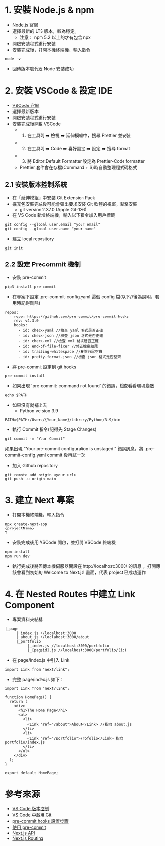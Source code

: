 # 1. 安裝 Node.js & npm
- [Node.js 官網](https://nodejs.org/en/)
- 選擇最新的 LTS 版本，較為穩定。
  - 注意： npm 5.2 以上的才有包含 npx
- 開啟安裝程式進行安裝
- 安裝完成後，打開本機終端機，輸入指令
```shell
node -v
```
- 回傳版本號代表 Node 安裝成功

# 2. 安裝 VSCode & 設定 IDE
- [VSCode 官網](https://code.visualstudio.com/)
- 選擇最新版本
- 開啟安裝程式進行安裝
- 安裝完成後開啟 VSCode
  - 1. 在工具列 ➡️ 檢視 ➡️ 延伸模組中，搜尋 Prettier 並安裝
  - 2. 在工具列 ➡️ Code ➡️ 喜好設定 ➡️ 設定 ➡️ 搜尋 format
  - 3. 將 Editor:Default Formatter 設定為 Prettier-Code formatter
  - Prettier 套件會在存檔(Command + S)時自動整理程式碼格式

## 2.1 安裝版本控制系統
- 在「延伸模組」中安裝 Git Extension Pack
- 擴充包安裝完成後可能會彈出要求安裝 Git 軟體的視窗，點擊安裝
  - git version 2.37.0 (Apple Git-136)
- 在 VS Code 新增終端機，輸入以下指令加入用戶標籤
```shell
git config --global user.email "your email"
git config --global user.name "your name"
```
- 建立 local repository
```shell
git init
```
## 2.2 設定 Precommit 機制
- 安裝 pre-commit
```shell
pip3 install pre-commit  
```
- 在專案下設定 .pre-commit-config.yaml 這個 config 檔(以下//後為說明，套用時記得刪除)
```shell
repos:
  - repo: https://github.com/pre-commit/pre-commit-hooks
    rev: v4.3.0
    hooks:
      - id: check-yaml //檢查 yaml 格式是否正確
      - id: check-json //檢查 json 格式是否正確
      - id: check-xml //檢查 xml 格式是否正確
      - id: end-of-file-fixer //修正檔案結尾
      - id: trailing-whitespace //移除行尾空白
      - id: pretty-format-json //檢查 json 格式是否整齊
```
- 將 pre-commit 設定到 git hooks
```shell
pre-commit install  
```
- 如果出現 'pre-commit: command not found' 的錯誤，檢查看看環境變數
```shell
echo $PATH
```
- 如果沒有就補上去
  - Python version 3.9
```shell
PATH=$PATH:/Users/{Your_Name}/Library/Python/3.9/bin
```
- 執行 Commit 指令(記得先 Stage Changes)
```shell
git commit -m "Your Commit"
```
如果出現 "Your pre-commit configuration is unstaged." 錯誤訊息，將 .pre-commit-config.yaml commit 後再試一次

- 加入 Github repository
```shell
git remote add origin <your url>
git push -u origin main
```
# 3. 建立 Next 專案 
- 打開本機終端機，輸入指令
```shell
npx create-next-app
{projectName}
Y
```
- 安裝完成後用 VSCode 開啟，並打開 VSCode 終端機
```shell
npm install
npm run dev
```

- 執行完成後將回傳本機伺服器開設在 http://localhost:3000/ 的訊息 ，打開應該會看到初始的 Welcome to Next.js! 畫面，代表 project 已成功運作

# 4. 在 Nested Routes 中建立 Link Component
- 專案資料夾結構
```
|_page
     |_index.js //localhost:3000
     |_about.js //loclahost:3000/about
     |_portfolio
          |_index.js //localhost:3000/portfolio
          |_[pageid].js //localhost:3000/portfolio/(id)
```
- 在 page/index.js 中引入 Link
```
import Link from "next/link";
```
- 完整 page/index.js 如下：
```
import Link from "next/link";

function HomePage() {
  return (
    <div>
      <h1>The Home Page</h1>
      <ul>
        <li>
          <Link href="/about">About</Link> //指向 about.js
        </li>
        <li>
          <Link href="/portfolio">Profolio</Link> 指向 portfolio/index.js
        </li>
      </ul>
    </div>
  );
}

export default HomePage;
```

# 參考來源
- [VS Code 版本控制](https://ithelp.ithome.com.tw/articles/10250436)
- [VS Code 中啟用 Git](https://pythonviz.com/git/use-git-in-vs-code-basic-operations/)
- [pre-commit hooks 設置步驟](https://ashine02.medium.com/python-pre-commit-hook-%E8%A8%AD%E7%BD%AE%E6%AD%A5%E9%A9%9F-25d98f44183b)
- [使用 pre-commit](https://matthung0807.blogspot.com/2021/08/pre-commit-code-check.html)
- [Next.js API](https://ithelp.ithome.com.tw/articles/10273049)
- [Next.js Routing](https://powerfultraveling.coderbridge.io/2021/12/11/nexjs-routing/)
